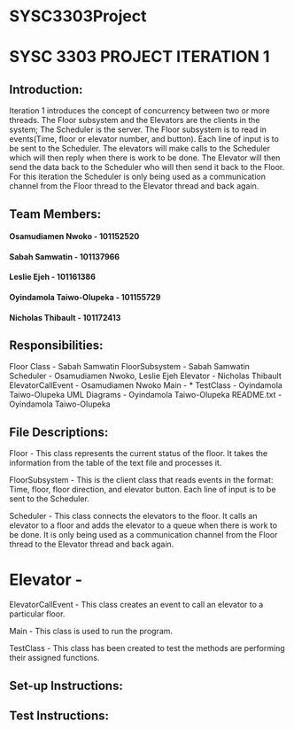 # SYSC3303Project


# SYSC 3303 PROJECT ITERATION 1

## Introduction:
Iteration 1 introduces the concept of concurrency between two or more threads. 
The Floor subsystem and the Elevators are the clients in the system; The Scheduler is the server. The Floor subsystem is to read in events(Time, floor or elevator number, and button). Each line of input is to be sent to the Scheduler. The elevators will make calls to the Scheduler which will then reply when there is work to be
done. The Elevator will then send the data back to the Scheduler who will then send it back to the Floor. For this iteration the Scheduler is only being used as a communication channel from the Floor thread to the Elevator thread and back again.


## Team Members:
#### Osamudiamen Nwoko - 101152520
#### Sabah Samwatin - 101137966
#### Leslie Ejeh - 101161386
#### Oyindamola Taiwo-Olupeka - 101155729
#### Nicholas Thibault - 101172413


## Responsibilities:
Floor Class - Sabah Samwatin
FloorSubsystem - Sabah Samwatin
Scheduler - Osamudiamen Nwoko, Leslie Ejeh
Elevator - Nicholas Thibault
ElevatorCallEvent - Osamudiamen Nwoko
Main - *
TestClass - Oyindamola Taiwo-Olupeka
UML Diagrams - Oyindamola Taiwo-Olupeka
README.txt - Oyindamola Taiwo-Olupeka


## File Descriptions:

Floor - This class represents the current status of the floor. It takes the information from the table of the text file and processes it.

FloorSubsystem - This is the client class that reads events in the format: Time, floor, floor direction, and elevator button. Each line of input is to be sent to the Scheduler.

Scheduler - This class connects the elevators to the floor. It calls an elevator to a floor and adds the elevator to a queue when there is work to be done. It is only being used as a communication channel from the Floor thread to the Elevator thread and back again.

# Elevator - 

ElevatorCallEvent - This class creates an event to call an elevator to a particular floor.

Main - This class is used to run the program.

TestClass - This class has been created to test the methods are performing their assigned functions.


## Set-up Instructions:


## Test Instructions:


